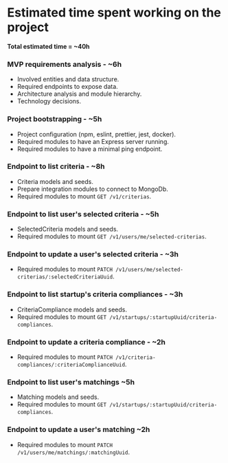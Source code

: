 # Estimated time spent working on the project

**Total estimated time = ~40h**

### MVP requirements analysis - ~6h
  - Involved entities and data structure.
  - Required endpoints to expose data.
  - Architecture analysis and module hierarchy.
  - Technology decisions.

### Project bootstrapping - ~5h
  - Project configuration (npm, eslint, prettier, jest, docker).
  - Required modules to have an Express server running.
  - Required modules to have a minimal ping endpoint.

### Endpoint to list criteria - ~8h
  - Criteria models and seeds.
  - Prepare integration modules to connect to MongoDb.
  - Required modules to mount `GET /v1/criterias`.

### Endpoint to list user's selected criteria - ~5h
  - SelectedCriteria models and seeds.
  - Required modules to mount `GET /v1/users/me/selected-criterias`.

### Endpoint to update a user's selected criteria - ~3h
  - Required modules to mount `PATCH /v1/users/me/selected-criterias/:selectedCriteriaUuid`.

### Endpoint to list startup's criteria compliances - ~3h
  - CriteriaCompliance models and seeds.
  - Required modules to mount `GET /v1/startups/:startupUuid/criteria-compliances`.

### Endpoint to update a criteria compliance - ~2h
  - Required modules to mount `PATCH /v1/criteria-compliances/:criteriaComplianceUuid`.

### Endpoint to list user's matchings ~5h
  - Matching models and seeds.
  - Required modules to mount `GET /v1/startups/:startupUuid/criteria-compliances`.

### Endpoint to update a user's matching ~2h
  - Required modules to mount `PATCH /v1/users/me/matchings/:matchingUuid`.
